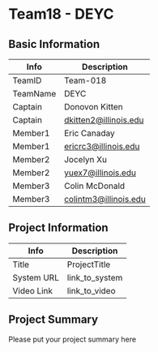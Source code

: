 # Team18 - DEYC

## Basic Information

|   Info      |        Description     |
| ----------- | ---------------------- |
| TeamID      |         Team-018       |
| TeamName    |           DEYC         |
| Captain     |       Donovon Kitten   |
| Captain     |  dkitten2@illinois.edu |
| Member1     |       Eric Canaday     |
| Member1     |  ericrc3@illinois.edu  |
| Member2     |       Jocelyn Xu       |
| Member2     |   yuex7@illinois.edu   |
| Member3     |     Colin McDonald     |
| Member3     |  colintm3@illinois.edu |

## Project Information

|   Info      |        Description     |
| ----------- | ---------------------- |
|  Title      |       ProjectTitle     |
| System URL  |      link_to_system    |
| Video Link  |      link_to_video     |

## Project Summary
Please put your project summary here
